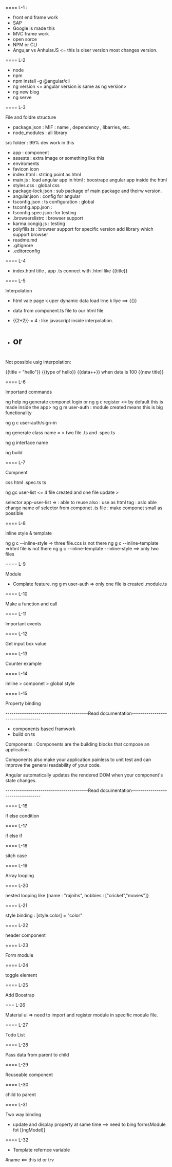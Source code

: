 
====
L-1 : 

- front end frame work
- SAP
- Google is made this
- MVC frame work
- open sorce
- NPM or CLI
- Angu;ar vs AnhularJS <= this is olser version most changes version.


====
L-2

- node
- npm
- npm install -g @angular/cli
- ng version <= angular version is same as ng version>
- ng new blog
- ng serve

====
L-3

File and foldre structure

- package.json : MIF : name , dependency , libarries, etc.
- node_modules : all library

src folder : 99% dev work in this

- app : component
- assests : extra image or something like this
- enviroments
- favicon icon
- index.html : strting point as html
- main.js : load angular app in html : boostrape angular app inside the html
- styles.css : global css
- package-lock.json : sub package of main package and theirw version.
- angular.json : config for angular
- tsconfig.json : ts configuration : global
- tsconfig.app.json : 
- tsconfig.spec.json :for testing 
- .browserslistrc : browser support
- karma.congig.js : testing 
- polyfills.ts : browser support for specific version add library which support browser
- readme.md
- .gitignore
- .editorconfig

==== 
L-4 

- index.html title , app .ts connect with .html like {{title}}

====
L-5

Interpolation

- html vale page k uper dynamic data load lrne k liye   ==> {{}}
- data from component.ts file to our html file
- {{2+2}} = 4 : like javascript inside interpolation.

- <h1 class={{title}}> or <h1 class="{{title}}">


Not possible usig interpolation: 

{{title = "hello"}}
{{type of hello}}
{{data++}} when data is 100
{{new title}}


====
L-6

Importand commands

ng help
ng generate componet login  or ng g c register <= by default this is made inside the app>
ng g m user-auth : module created means this is big functionality


ng g c user-auth/sign-in


ng generate class name = > two file .ts and .spec.ts

ng g interface name

ng build


====
L-7

Compnent

css
html
.spec.ts
ts

ng gc user-list <= 4 file created and one file update >

selector app-user-list => <app-user-list></app-user-list> : able to reuse also : use as html tag : aslo able change name of selector from componet .ts file : make componet small as possible


====
L-8

inline style & template

ng g c --inline-style => three file.ccs is not there
ng g c --inline-template =>html file is not there
ng g c --inline-template --inline-style ==> only two files

====
L-9

Module

- Complate feature.
 ng g m user-auth => only one file is created .module.ts


====
L-10

Make a function and call

====
L-11

Important events

====
L-12

Get input box value

====
L-13

Counter example

====
L-14

imline > componet > global style 

====
L-15

Property binding

----------------------------------------Read documentation----------------------------------

- components based framwork
- build on ts

Components : Components are the building blocks that compose an application.

Components also make your application painless to unit test and can improve the general readability of your code.

Angular automatically updates the rendered DOM when your component's state changes.

----------------------------------------Read documentation----------------------------------

====
L-16

if else condition

====
L-17

if else if

====
L-18

sitch case

====
L-19

Array looping

====
L-20

nested looping like {name : "rajnihs", hobbies : ["cricket","movies"]}

====
L-21

style binding : [style.color] = "color"

====
L-22

header component

====
L-23

Form module 

====
L-24

toggle element

====
L-25

Add Boostrap    

===
L-26

Material ui => need to import and register module in specific module file.

====
L-27

Todo List

====
L-28

Pass data from parent to child

====
L-29

Reuseable component 

====
L-30

child to parent 

====
L-31

Two way binding
- update and display property at same time
==> need to bing formsModule fot [(ngModel)]

====
L-32

- Template refernce variable 

#name <== this id or trv